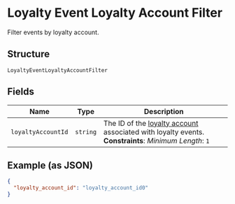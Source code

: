 
# Loyalty Event Loyalty Account Filter

Filter events by loyalty account.

## Structure

`LoyaltyEventLoyaltyAccountFilter`

## Fields

| Name | Type | Description |
|  --- | --- | --- |
| `loyaltyAccountId` | `string` | The ID of the [loyalty account](#type-LoyaltyAccount) associated with loyalty events.<br>**Constraints**: *Minimum Length*: `1` |

## Example (as JSON)

```json
{
  "loyalty_account_id": "loyalty_account_id0"
}
```

